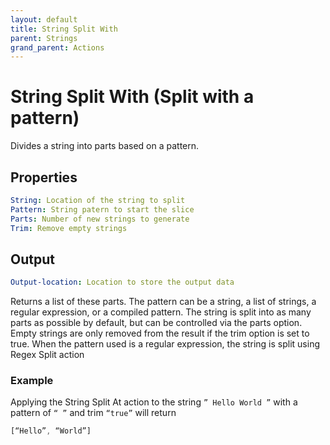 ```yaml
---
layout: default
title: String Split With
parent: Strings
grand_parent: Actions
---
```

# String Split With (Split with a pattern)
Divides a string into parts based on a pattern.

## Properties
```yaml
String: Location of the string to split
Pattern: String patern to start the slice
Parts: Number of new strings to generate
Trim: Remove empty strings
```

## Output
```yaml
Output-location: Location to store the output data
```

Returns a list of these parts. The pattern can be a string, a list of strings, a regular expression, or a compiled pattern.
The string is split into as many parts as possible by default, but can be controlled via the parts option.
Empty strings are only removed from the result if the trim option is set to true.
When the pattern used is a regular expression, the string is split using Regex Split action

### Example
Applying the String Split At action to the string `” Hello World ”` with a pattern of `“ ”` and trim `“true”` will return
```js
[“Hello”, “World”]
```
